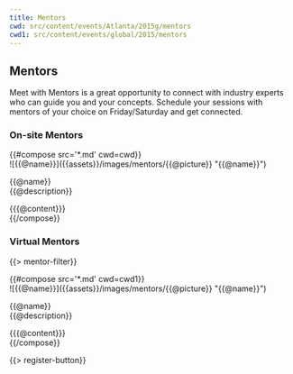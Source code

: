 ```yaml
---
title: Mentors
cwd: src/content/events/Atlanta/2015g/mentors
cwd1: src/content/events/global/2015/mentors
---
```

## <i class="icon fa-group"></i> Mentors

Meet with Mentors is a great opportunity to connect with industry experts who can guide you and your concepts. Schedule your sessions with mentors of your choice on Friday/Saturday and get connected.

### On-site Mentors
<div class="row">
{{#compose src='*.md' cwd=cwd}}
<div class="6u">
  <div class="mentor-card expander">
      <span class="mentor-picture">
       ![{{@name}}]({{assets}}/images/mentors/{{@picture}} "{{@name}}")       
      </span>
      <p class="mentor-titles">
        {{@name}}<br/>
        {{@description}}
      </p>
  </div>
  <div class="6u content mentor-description">
    {{{@content}}}
  </div>
</div>
{{/compose}}
</div>

### Virtual Mentors
{{> mentor-filter}}
<div class="row">
{{#compose src='*.md' cwd=cwd1}}
<div class="6u mentor-filterable {{@categories}}">
  <div class="mentor-card expander">
      <span class="mentor-picture">
       ![{{@name}}]({{assets}}/images/mentors/{{@picture}} "{{@name}}")       
      </span>
      <p class="mentor-titles">
        {{@name}}<br/>
        {{@description}}
      </p>
  </div>
  <div class="6u content mentor-description">
    {{{@content}}}
  </div>
</div>
{{/compose}}
</div>

{{> register-button}}
